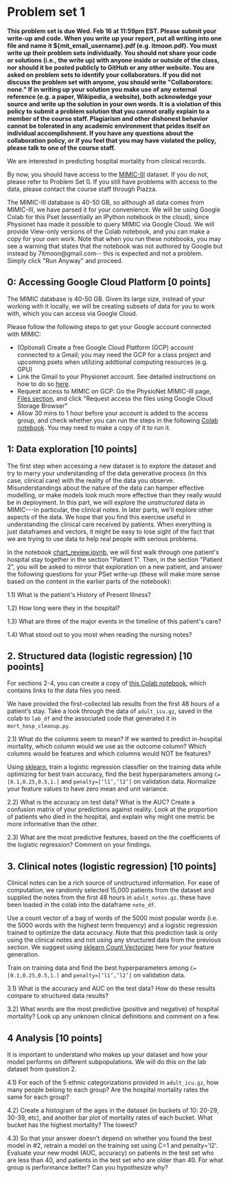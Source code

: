 # Problem set 1

**This problem set is due Wed. Feb 16 at 11:59pm EST. Please submit your write-up and code. When you write up your report, put all writing into one file and name it ${mit_email_username}.pdf (e.g. itmoon.pdf). You must write up their problem sets individually. You should not share your code or solutions (i.e., the write up) with anyone inside or outside of the class, nor should it be posted publicly to GitHub or any other website. You are asked on problem sets to identify your collaborators. If you did not discuss the problem set with anyone, you should write "Collaborators: none." If in writing up your solution you make use of any external reference (e.g. a paper, Wikipedia, a website), both acknowledge your source and write up the solution in your own words. It is a violation of this policy to submit a problem solution that you cannot orally explain to a member of the course staff. Plagiarism and other dishonest behavior cannot be tolerated in any academic environment that prides itself on individual accomplishment. If you have any questions about the collaboration policy, or if you feel that you may have violated the policy, please talk to one of the course staff.**


We are interested in predicting hospital mortality from clinical records.

By now, you should have access to the [MIMIC-III](https://mimic.physionet.org/gettingstarted/access/) dataset. If you do not, please refer to Problem Set 0. If you still have problems with access to the data, please contact the course staff through Piazza. 

The MIMIC-III database is 40-50 GB, so although all data comes from MIMIC-III, we have parsed it for your convenience. We will be using Google Colab for this Pset (essentially an IPython notebook in the cloud), since Physionet has made it possible to query MIMIC via Google Cloud. We will provide View-only versions of the Colab notebook, and you can make a copy for your own work. Note that when you run these notebooks, you may see a warning that states that the notebook was not authored by Google but instead by 7itmoon@gmail.com-- this is expected and not a problem. Simply click "Run Anyway" and proceed.

## 0: Accessing Google Cloud Platform [0 points]

The MIMIC database is 40-50 GB. Given its large size, instead of your working with it locally, we will be creating subsets of data for you to work with, which you can access via Google Cloud. 

Please follow the following steps to get your Google account connected with MIMIC:

 - (Optional) Create a free Google Cloud Platform (GCP) account connected to a Gmail; you may need the GCP for a class project and upcoming psets when utilizing addtional computing resources (e.g. GPU)
 - Link the Gmail to your Physionet account. See detailed instructions on how to do so [here](https://mimic.physionet.org/gettingstarted/cloud). 
 - Request access to MIMIC on GCP: Go the PhysioNet MIMIC-III page, [Files section](https://physionet.org/content/mimiciii/1.4/#files), and click "Request access the files using Google Cloud Storage Browser" 
 - Allow 30 mins to 1 hour before your account is added to the access group, and check whether you can run the steps in the following [Colab notebook](https://colab.research.google.com/drive/1xReyOAF-dBivEHKJk88HPd9GMZaftxm8?usp=sharing). You may need to make a copy of it to run it.

## 1: Data exploration [10 points]
The first step when accessing a new dataset is to explore the dataset and try to marry your understanding of the data generative process (in this case, clinical care) with the reality of the data you observe. Misunderstandings about the nature of the data can hamper effective modelling, or make models look much more effective than they really would be in deployment. In this part, we will explore the _unstructured_ data in MIMIC---in particular, the clinical notes. In later parts, we'll explore other aspects of the data. We hope that you find this exercise useful in understanding the clinical care received by patients. When everything is just dataframes and vectors, it might be easy to lose sight of the fact that we are trying to use data to help real people with serious problems.

In the notebook [chart_review.ipynb](https://colab.research.google.com/drive/1zxTBjKsdPJeImJa0fbchqK68ayOO0q5g?usp=sharing), we will first walk through one patient's hospital stay together in the section "Patient 1". Then, in the section "Patient 2", you will be asked to mirror that exploration on a new patient, and answer the following questions for your PSet write-up (these will make more sense based on the content in the earlier parts of the notebook):

1.1) What is the patient's History of Present Illness?

1.2) How long were they in the hospital?

1.3) What are three of the major events in the timeline of this patient's care?

1.4) What stood out to you most when reading the nursing notes?


## 2. Structured data (logistic regression) [10 pooints]

For sections 2-4, you can create a copy of [this Colab notebook](https://colab.research.google.com/drive/1Iq9tiF_JQZFkbI4jJhgauAdCTSaJbfC7?usp=sharing), which contains links to the data files you need. 

We have provided the first-collected lab results from the first 48 hours of a patient’s stay. Take a look through the data of `adult_icu.gz`, saved in the colab to `lab_df` and the associated code that generated it in `mort_hosp_cleanup.py`. 

2.1) What do the columns seem to mean? If we wanted to predict in-hospital mortality, which column would we use as the outcome column? Which columns would be features and which columns would NOT be features?

Using [sklearn](https://scikit-learn.org/stable/modules/generated/sklearn.linear_model.LogisticRegression.html), train a logistic regression classifier on the training data while optimizing for best train accuracy, find the best hyperparameters among `C=[0.1,0.25,0.5,1.]` and `penalty=[‘l1’,’l2’]` on validation data. Normalize your feature values to have zero mean and unit variance.

2.2) What is the accuracy on test data? What is the AUC? Create a confusion matrix of your predictions against reality. Look at the proportion of patients who died in the hospital, and explain why might one metric be more informative than the other.

2.3) What are the most predictive features, based on the the coefficients of the logistic regression? Comment on your findings.

## 3. Clinical notes (logistic regression) [10 points]

Clinical notes can be a rich source of unstructured information. For ease of computation, we randomly selected 15,000 patients from the dataset and supplied the notes from the first 48 hours in `adult_notes.gz`. these have been loaded in the colab into the dataframe `note_df`.

Use a count vector of a bag of words of the 5000 most popular words (i.e. the 5000 words with the highest term frequency) and a logistic regression trained to optimize the data accuracy. Note that this prediction task is only using the clinical notes and not using any structured data from the previous section. We suggest using [sklearn Count Vectorizer](https://scikit-learn.org/stable/modules/generated/sklearn.feature_extraction.text.CountVectorizer.html) here for your feature generation.

Train on training data and find the best hyperparameters among `C=[0.1,0.25,0.5,1.]` and `penalty=[‘l1’,’l2’]` on validation data. 

3.1) What is the accuracy and AUC on the test data? How do these results compare to structured data results?

3.2) What words are the most predictive (positive and negative) of hospital mortality? Look up any unknown clinical definitions and comment on a few. 

## 4 Analysis [10 points]

It is important to understand who makes up your dataset and how your model performs on different subpopulations. We will do this on the lab dataset from question 2. 

4.1) For each of the 5 ethnic categorizations provided in `adult_icu.gz`, how many people belong to each group? Are the hospital mortality rates the same for each group? 

4.2) Create a histogram of the ages in the dataset (in buckets of 10: 20-29, 30-39, etc), and another bar plot of mortality rates of each bucket. What bucket has the highest mortality? The lowest?

4.3) So that your answer doesn't depend on whether you found the best model in #2, retrain a model on the training set using C=1 and penalty='l2'. Evaluate your new model (AUC, accuracy) on patients in the test set who are less than 40, and patients in the test set who are older than 40. For what group is performance better? Can you hypothesize why? 
